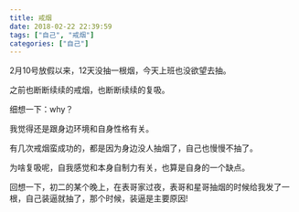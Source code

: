 ```yaml
---
title: 戒烟
date: 2018-02-22 22:39:59
tags: ["自己", "戒烟"]
categories: ["自己"]
---
```


2月10号放假以来，12天没抽一根烟，今天上班也没欲望去抽。

之前也断断续续的戒烟，也断断续续的复吸。

细想一下：why？

我觉得还是跟身边环境和自身性格有关。

有几次戒烟蛮成功的，都是因为身边没人抽烟了，自己也慢慢不抽了。

为啥复吸呢，自我感觉和本身自制力有关，也算是自身的一个缺点。

回想一下，初二的某个晚上，在表哥家过夜，表哥和星哥抽烟的时候给我发了一根，自己装逼就抽了，那个时候，装逼是主要原因!